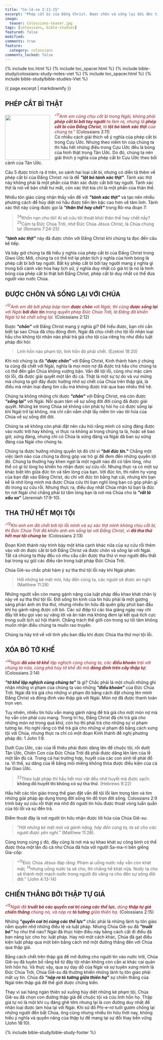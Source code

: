 ```yaml
---
title: "Cơ-lô-se 2:11-15"
excerpt: "Phép cắt bì của Đấng Christ. Được chôn và sống lại bởi đức tin. Tha thứ hết mọi tội. Phá hủy tờ khế. Chiến thắng bởi thập tự giá."
image:
  teaser: Colossians-teaser.jpg
tags: [colossians, bible-studies]
featured: false
modified:
comments: true
feature:
  category: colossians
comments_locked: false
---
```


{% include toc.html %}
{% include toc_spacer.html %}
{% include bible-study/colossians-study-notes-viet %}
{% include toc_spacer.html %}
{% include bible-study/bible-studies-Viet %}

{{ page.excerpt | markdownify }}

## PHÉP CẮT BÌ THẬT
<div>
<p>
<img alt src="http://vacsf.org/assets/images/Colossians-teaser.jpg" style="border: 0px none; margin: 7px 15px 0px 0px; max-width: 100%; height: 148px; padding: 0px; float: left;">
    <span style="color: rgb(159, 29, 33);"><i>"<sup>11</sup>Anh em cũng chịu cắt bì trong Ngài, không phải <strong>phép cắt bì bởi tay người</strong> ta làm ra, nhưng là <strong>phép cắt bì của Ðấng Christ</strong>, là <strong>lột bỏ tánh xác thịt</strong> của chúng ta."</i></span> (Colossians 2:11)<br />
Có nhiều cách giải thích về ý nghĩa của phép cắt bì trong Cựu Ước. Nhưng theo niềm tin của chúng ta thì hầu hết những điều trong Cựu Ước đều là bóng của hình thật trong Tân Ước. Do đó, chúng ta nên giải thích ý nghĩa của phép cắt bì Cựu Ước theo bối cảnh của Tân Ước.
</p>
</div>

Câu 5 được trích ra ở trên, so sánh hai loại cắt bì,  nhưng có diễn tả thêm về phép cắt bì của Đấng Christ: nó là để  ***"lột bỏ tánh xác thịt"***. Tánh xác thịt này không phải là một phần của thân xác được cắt bởi tay người. Tánh xác thịt là nói về bản chất hư mất, còn xác thịt kia chỉ là một phần của thân thể.

Nhiều tôn giáo cũng nhận thấy vấn đề với ***"tánh xác thịt"*** và tạo nên nhiều phương cách để hủy diệt nó hầu được tiến lên bậc cao hơn về tâm linh. Tánh xác thịt này cũng được gọi là  ***"thân thể hay chết"*** trong Rô-ma đoạn 7:

> <sup>24</sup>Khốn nạn cho tôi! Ai sẽ cứu tôi thoát khỏi thân thể hay chết nầy? <sup>25</sup>Cảm tạ Ðức Chúa Trời, nhờ Ðức Chúa Jêsus Christ, là Chúa chúng ta! (Romans 7:24-25)

 ***"tánh xác thịt"*** này đã được chôn với Đấng Christ khi chúng ta đọc đến câu kế tiếp.

Và bây giờ chúng ta đã hiểu ý nghĩa của phép cắt bì của Đấng Christ trong Giwo Ươc Mới, chúng ta có thể trở lại phân tích ý nghĩa của hình bóng là phép cắt bì bởi tay người. Bất kỳ phép cắt bì bởi tay người mang ý nghĩa gì trong bối cảnh văn hóa hay lịch sử, ý nghĩa duy nhất có giá trị là nó là hình bóng của phép cắt bì thật bởi Đấng Christ,  phép cắt bì duy nhất có thể đưa người vào nước Chúa.

## ĐƯỢC CHÔN VÀ SỐNG LẠI VỚI CHÚA

<span style="color: rgb(159, 29, 33);">
<i>"<sup>12</sup>Anh em đã bởi phép báp-tem <strong>được chôn</strong> với Ngài, thì cũng <strong>được
sống lại</strong> với Ngài <strong>bởi đức tin</strong> trong
quyền phép Ðức Chúa Trời, là
Ðấng đã khiến Ngài từ kẻ chết
sống lại.</i></span> (Colossians 2:12)

Được ***"chôn"*** với Đấng Christ mang ý nghĩa gì? Để hiểu được, bạn chỉ cần biết tại sao Chúa đã chịu đóng đinh. Ngài đã chịu chết cho tội lỗi nhân loại hầu cho không tội nhân nào phải trả giá cho tội của riêng họ như điều luật pháp đòi hỏi:

> Linh hồn nào phạm tội, linh hồn đó phải chết. (Ezekiel 18:20)

Khi nói chúng ta đã ***"được chôn"*** với Đấng Christ, Kinh thánh hàm ý chúng ta cũng đã chết với Ngài, nghĩa là mọi món nợ đã được trả hầu cho chúng ta có thể đến gần Chúa không vướng bận. Vấn đề tội lỗi, cũng như mặc cảm tội lỗi, đã được giải quyết một lần đủ cả. Thật là một sự tự do và vui mừng mà chúng ta giờ đây được hưởng nhờ sự chết của Chúa trên thập giá, là điều mà nhân loại đang tìm cầu mà không được trải qua bao nhiêu thế hệ.

Chúng ta không những chỉ được ***"chôn"*** với Đấng Christ, mà còn được  ***"sống lại"*** với Ngài. Nỗi quan tâm về sự sống đời đời cũng đã được giải quyết. Những kẻ trong Chúa sẽ không còn phải tự hỏi họ có được sống lại khi Ngài trở lại không, mà chỉ cần nắm chặt lấy niềm tin vào lời hứa của Chúa về sự sống đời đời.

Chúng ta sẽ không còn phải đặt nên câu hỏi rằng mình có xứng đáng được vào nước trời hay không, vì thực ra không ai trong chúng ta là, hoặc sẽ bao giờ, xứng đáng, nhưng chỉ có Chúa là xứng đáng và Ngài đã ban sự xứng đáng của Ngài cho chúng ta.

Chúng ta được hưởng những quyền lợi đó chỉ vì ***"bởi đức tin."***  Chẳng một việc lành nào của chúng ta đóng góp vai trò gì để đem đến những quyền lợi đó. Chúng ta thường hay khen ngợi là một người nào đó có tấm lòng, như thể có gì từ lòng họ khiến họ nhận được sự cứu rỗi. Nhưng thực ra có một sự khác biệt lớn giữa đức tin và tấm lòng của bạn. Với đức tin, thì niềm hy vọng của bạn đặt vào Đấng Christ, dù chỉ với đức tin bằng hạt cải, nhưng khi bạn kể là nhờ lòng mình mà được Chúa cứu thì bạn nghĩ lòng bạn có góp phần gì đó trong sự cứu rỗi. Nhưng thực ra, điều duy nhất Chúa nhận từ bạn là đức tin nơi Ngài chứ chẳng phải từ tấm lòng bạn là nơi mà Chúa cho là ***"rất là xấu xa"*** (Jeremiah 17:9-10).

## THA THỨ HẾT MỌI TỘI

<span style="color: rgb(159, 29, 33);">
<i>"<sup>13</sup>Khi anh em đã chết bởi tội lỗi
mình và sự xác thịt mình không
chịu cắt bì, thì Ðức Chúa Trời đã
khiến anh em sống lại với Ðấng
Christ, vì <strong>đã tha thứ hết mọi tội
chúng ta</strong>:   </i></span> (Colossians 2:13)

Đoạn Kinh thánh này trình bày một khía cạnh khác nữa của sự cứu rỗi thêm vào với ơn được cắt bì bởi Đấng Christ và được chôn và sống lại với Ngài. Tất cả chúng ta thảy đều có nhu cầu cần được tha thứ vì mọi người đều thất bại trong sự giữ các điều răn trong luật pháp Đức Chúa Trời.

Chúa Giê-su chắc phải hàm ý sự tha thứ tội lỗi này khi Ngài phán:

> Hỡi những kẻ mệt mỏi, hãy đến cùng ta, các ngươi sẽ được an nghỉ (Matthew 11:28)

Những người vẫn còn mang gánh nặng của luật pháp đều khao khát chân lý này về sự tha thứ tội lỗi. Đời sống tin kính của tín hữu phải là một gương sáng phản ảnh ơn tha thứ, nhưng nhiều tín hữu đã quên giây phút ban đầu khi họ gánh nặng được cởi bỏ. Các sứ điệp từ các tòa giảng ngày nay chỉ đầy lời kêu gọi vào sự vâng lời và ăn năn mà không đem lại kết quả tích cực trong suốt lịch sử hội thánh. Chẳng trách thế giới còn trong sự tối tăm không muốn nhận điều chúng ta muốn rao truyền.

Chúng ta hãy trở về với tình yêu ban đầu khi được Chúa tha thứ mọi tội lỗi.

## XÓA BỎ TỜ KHẾ

<span style="color: rgb(159, 29, 33);">
<i>"<sup>14</sup>Ngài <strong>đã xóa tờ khế</strong> lập nghịch
cùng chúng ta, các <strong>điều khoản</strong> trái
với chúng ta nữa, cùng phá hủy tờ
khế đó mà <strong>đóng đinh trên cây thập
tự</strong>;   </i></span> (Colossians 2:14) 

***"tờ khế lập nghịch cùng chúng ta"*** là gì? Chắc phải là một chuỗi những ghi nhận những vi phạm của chúng ta vào những ***"điều khoản"*** của Đức Chúa Trời. Ngài đã trả giá cho những vi phạm đó bằng cách đặt chúng lên mình Đấng Christ và đóng đinh vào thập giá với Ngài. Món nợ đã được thanh toán trọn vẹn.

Tuy nhiên, nhiều tín hữu vẫn mang gánh nặng để trả giá cho một món nợ mà họ vẫn còn phải cưu mang. Trong trí họ, Đấng Christ đã chỉ trả giá cho những món nợ trong quá khứ, còn họ thì phải trả cho những sự vi phạm tương lai. Họ nghĩ rằng có thể trả giá cho những vi phạm đó bằng cách xưng tội với Chúa, nhưng thực ra chỉ có một đoạn Kinh thánh đề nghị phương pháp đó: 1 John 1:9.

Dưới Cựu Ước, các của lễ thiêu phải được dâng lên để chuộc tội, rồi dưới Tân Ước, Chiên Con của Đức Chúa Trời đã phải được dâng lên làm của lễ một lần đủ cả. Trong cả hai trường hợp, huyết của các con sinh tế phải đổ ra. Vì thế, sự dâng của lễ bằng môi miếng không thỏa được điều kiện của cả hai Giao Ước.

> <sup>22</sup>Theo luật pháp thì hầu hết mọi vật đều nhờ huyết mà được sạch: <strong>không đổ huyết thì không có sự tha thứ</strong>. (Hebrews 9:22)

Hầu hết các tôn giáo trong thế gian đặt vấn đề tội lỗi làm trọng tâm và tìm những giải pháp áp dụng trong đời sống tín đồ trọn đời sống. Colossians 2:9 trình bày sự cứu rỗi thật mà nhờ đó người tín hữu được thoát vòng luẩn quẩn của tội lỗi và sự đền trả.

Điểm thoát đây là nơi người tín hữu nhận được lời hứa của Chúa Giê-su:

>  *"Hỡi những kẻ mệt mỏi và gánh nặng, hãy đến cùng ta, ta sẽ cho các ngươi được yên nghỉ."* (Matthew 11:28). 

Cũng trong cùng ý đó, đây cũng là nơi mà sự khao khát sự công bình có thể được thỏa một lần đủ cả như Chúa đã hứa với người Sa-ma-ri bên giếng Gia-cốp:

> "<sup>13</sup>Ðức Chúa Jêsus đáp rằng: Phàm ai uống nước nầy vẫn còn khát mãi; <sup>14</sup>nhưng uống nước ta sẽ cho, thì chẳng hề khát nữa. Nước ta cho sẽ thành một mạch nước trong người đó văng ra cho đến sự sống đời đời.” (John 4:13-14)

## CHIẾN THẮNG BỞI THẬP TỰ GIÁ

<span style="color: rgb(159, 29, 33);">
<i>"<sup>15</sup>Ngài đã <strong>truất bỏ các quyền cai trị
cùng các thế lực</strong>, dùng <strong>thập tự giá
chiến thắng</strong> chúng nó, và nộp ra <strong>tỏ
tường</strong> giữa thiên hạ.</i></span> (Colossians 2:15) 

Những ***"quyền cai trị cùng các thế lực"*** chắc phải là những lãnh tụ tôn giáo nắm quyền nhờ những điều lệ và luật pháp. Nhưng Chúa Giê-su đã  ***"truất bỏ"*** họ như thế nào? Ngài đã thực hiện điều này bằng cách cất đi điều đã ban năng lực cho họ: luật pháp. Hay nói một cách khác, Chúa đã gạt điều kiện luật pháp qua một bên bằng cách mở một đường thẳng đến với Chúa qua thập giá.

Bằng cách chết trên thập giá để mở đường cho người tin vào nước trời, Chúa Giê-su đã tuyên bố rằng kể từ đây tội nhân không còn cần ai khác cai quản linh hồn họ. Và thực vậy, qua sự dạy dỗ của Ngài và sự tuyên xưng mình là Đức Chúa Trời, Chúa Giê-su đã thường khiến những lãnh tụ tôn giáo phải mất uy tín. Chúa đã ***"nộp ra tỏ tường giữa thiên hạ"*** sự chiến thắng của Ngài trên thập giá để thế giới được chứng kiến.

Thay vì sai hàng ngàn thiên sứ xuống hủy diệt những kẻ phạm tội, Chúa Giê-su đã chọn con đường thập giá để chuộc tội và cứu linh hồn họ. Thập giá tự nó là một khí cụ đáng ghê tởm nhưng lại là con đường duy nhất để nhân loại được làm hòa lại với Ngài. Khi sứ đồ Phi-e-rơ tuốt gươm chống lại những người đến bắt Chúa, ông cũng nhưng nhiều tín hữu thời nay, không hiểu ý nghĩa và quyền năng của thập tự để mang lại sự đổi thay bền vững (John 18:10).

{% include bible-study/bible-study-footer %}
